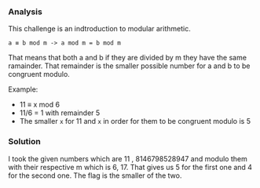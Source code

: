 ### Analysis
This challenge is an indtroduction to modular arithmetic. 

`a ≡ b mod m -> a mod m = b mod m`

That means that both a and b if they are divided by m they have the same ramainder. That remainder is the smaller possible number for a and b to be congruent modulo.

Example:
* 11 ≡ x mod 6
* 11/6 = 1 with remainder 5
* The smaller `x` for 11 and `x` in order for them to be congruent modulo is 5

### Solution

I took the given numbers which are 11 , 8146798528947 and modulo them with their respective m which is 6, 17.
That gives us 5 for the first one and 4 for the second one. The flag is the smaller of the two.

